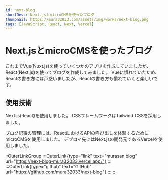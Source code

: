```yaml
---
id: next-blog
shortDesc: Next.jsとmicroCMSを使ったブログ
thumbnail: https://mura32033.com/assets/img/works/next-blog.png
tags: [JavaScript, React, Next, Vercel]
---
```


# Next.jsとmicroCMSを使ったブログ

これまでVue(Nuxt.js)を使っていくつかのアプリを作成していましたが、React(Next.js)を使ってブログを作成してみました。
Vueに慣れていたため、Reactの書き方には戸惑いましたが、Reactの書き方も慣れていくと楽しいです。

## 使用技術

Next.js(React)を使用しました。
CSSフレームワークはTailwind CSSを採用しました。

ブログ記事の管理には、ReactにおけるAPIの呼び出しを体験するためにmicroCMSを使用しました。
デプロイ先にはNext.jsの開発元であるVercelを使用しました。

::OuterLinkGroup
  :::OuterLink{type="link" text="murasan blog" url="https://next-blog-mura32033.vercel.app/"}
  :::
  :::OuterLink{type="github" text="GitHub" url="https://github.com/mura32033/next-blog"}
  :::
::
